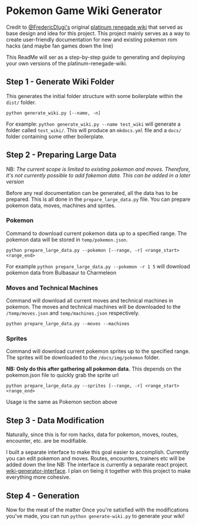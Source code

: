 # Pokemon Game Wiki Generator

Credit to [@FredericDlugi's](https://github.com/FredericDlugi) original [platinum renegade wiki](https://github.com/FredericDlugi/platinum-renegade-wiki) that served as base design and idea for this project. This project mainly serves as a way to create user-friendly documentation for new and existing pokemon rom hacks (and maybe fan games down the line)

This ReadMe will ser as a step-by-step guide to generating and deploying your own versions of the platinum-renegade-wiki.

## Step 1 - Generate Wiki Folder
This generates the initial folder structure with some boilerplate within the `dist/` folder.
```
python generate_wiki.py [--name, -n]
```
For example: `python generate_wiki.py --name test_wiki` will generate a folder called `test_wiki/`. This will produce an `mkdocs.yml` file and a `docs/` folder containing some other boilerplate.

## Step 2 - Preparing Large Data
NB: _The current scope is limited to existing pokemon and moves. Therefore, it's not currently possible to add fakemon data. This can be added in a later version_

Before any real documentation can be generated, all the data has to be prepared. This is all done in the `prepare_large_data.py` file. You can prepare pokemon data, moves, machines and sprites.

### Pokemon
Command to download current pokemon data up to a specified range. The pokemon data will be stored in `temp/pokemon.json`.
```
python prepare_large_data.py --pokemon [--range, -r] <range_start> <range_end>
```
For example `python prepare_large_data.py --pokemon -r 1 5` will download pokemon data from Bulbasaur to Charmeleon

### Moves and Technical Machines
Command will download all current moves and technical machines in pokemon. The moves and technical machines will be downloaded to the `/temp/moves.json` and `temp/machines.json` respectively.
```
python prepare_large_data.py --moves --machines
```

### Sprites
Command will download current pokemon sprites up to the specified range. The sprites will be downloaded to the `/docs/img/pokemon` folder.

**NB: Only do this after gathering all pokemon data.**
This depends on the pokemon.json file to quickly grab the sprite url
```
python prepare_large_data.py --sprites [--range, -r] <range_start> <range_end>
```
Usage is the same as Pokemon section above

## Step 3 - Data Modification
Naturally, since this is for rom hacks, data for pokemon, moves, routes, encounter, etc. are be modifiable.

I built a separate interface to make this goal easier to accomplish. Currently you can edit pokemon and moves. Routes, encounters, trainers etc will be added down the line
NB: The interface is currently a separate react project. [wiki-generator-interface](https://github.com/AkeemAllen/wiki-generator-interface). I plan on tieing it together with this project to make everything more cohesive.

## Step 4 - Generation
Now for the meat of the matter
Once you're satisfied with the modifications you've made, you can run `python generate-wiki.py` to generate your wiki!